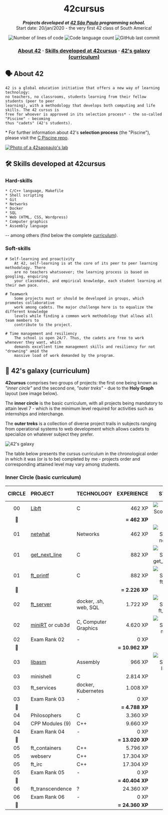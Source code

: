 <h1 align="center">
	42cursus
</h1>

<p align="center">
	<b><i>Projects developed at <a href="https://www.42sp.org.br/">42 São Paulo</a> programming school.</i></b><br>
	Start date: 20/jan/2020 - the very first 42 class of South America!
</p>

<p align="center">
	<img alt="Number of lines of code" src="https://img.shields.io/tokei/lines/github/jtcu/42cursus?color=blueviolet" />
	<img alt="Code language count" src="https://img.shields.io/github/languages/count/jtcu/42cursus?color=blue" />
	<img alt="GitHub last commit" src="https://img.shields.io/github/last-commit/jtcu/42cursus?color=brightgreen" />
</p>

<h3 align="center">
	<a href="#%EF%B8%8F-about-42">About 42</a>
	<span> · </span>
	<a href="#%EF%B8%8F-skills-developed-at-42cursus">Skills developed at 42cursus</a>
	<span> · </span>
	<a href="#-42s-galaxy-curriculum">42's galaxy (curriculum)</a>
</h3>

## 🗣️ About 42

	42 is a global education initiative that offers a new way of learning technology:
	no teachers, no classrooms, students learning from their fellow students (peer to peer
	learning), with a methodology that develops both computing and life skills. The 42 cursus is
	free for whoever is approved in its selection process* - the so-called "Piscine" - becoming
	thus "cadets" (42's students).

\* For further information about 42's **selection process** (the "Piscine"), please visit the [C Piscine repo](https://github.com/appinha/42sp-piscine).

[![Photo of a 42saopaulo's lab](42saopaulo.jpg)](https://www.42sp.org.br/)

## 🛠️ Skills developed at 42cursus

### Hard-skills

	* C/C++ language, Makefile
	* Shell scripting
	* Git
	* Networks
	* Docker
	* SQL
	* Web (HTML, CSS, Wordpress)
	* Computer graphics
	* Assembly language

-- among others (find below the complete [curriculum](#-42s-galaxy-curriculum)).

### Soft-skills

	# Self-learning and proactivity
		At 42, self-learning is at the core of its peer to peer learning methodology. There
		are no teachers whatsoever; the learning process is based on googling, enquiring
		your classmates, and empirical knowledge, each student learning at their own pace.

	# Teamwork
		Some projects must or should be developed in groups, which promotes collaborative
		work among cadets. The major challenge here is to equalize the different knowledge
		levels while finding a common work methodology that allows all team members to
		contribute to the project.

	# Time management and resiliency
		The school is open 24/7. Thus, the cadets are free to work whenever they want, which
		demands excellent time management skills and resiliency for not "drowning" amid the
		massive load of work demanded by the program.

## 🌌 42's galaxy (curriculum)

**42cursus** comprises two groups of projects: the first one being known as _"inner circle"_ and the second one, _"outer treks"_ - due to the **Holy Graph** layout (see image below).

The **inner circle** is the basic curriculum, with all projects being mandatory to attain level 7 - which is the minimum level required for activities such as internships and interchange.

The **outer treks** is a collection of diverse project trails in subjects ranging from operational systems to web development which allows cadets to specialize on whatever subject they prefer.

![42's galaxy](galaxy.png)

The table below presents the cursus curriculum in the chronological order in which it was (or is to be) completed by me - projects order and corresponding attained level may vary among students.

### Inner Circle (basic curriculum)

|CIRCLE	|PROJECT							|TECHNOLOGY				|EXPERIENCE		|STATUS						|ATTAINED LEVEL	|
|:-:	|:--								|:--					|--:			|:-:						|:--			|
|00		|[Libft](https://github.com/appinha/42cursus-00-Libft)|C						|462 XP			|![Project Score - Libft](https://badge42.herokuapp.com/api/project/apuchill/Libft)	|level 1 - 3%	|
|:dizzy:|									|						|**= 462 XP**	|							|				|
|01		|[netwhat](01-netwhat/)			|Networks				|462 XP			|![Project Score - netwhat](https://badge42.herokuapp.com/api/project/apuchill/netwhat)	|level 1 - 23%	|
|01		|[get_next_line](https://github.com/appinha/42cursus-01-get_next_line)|C						|882 XP			|![Project Score - get_next_line](https://badge42.herokuapp.com/api/project/apuchill/get_next_line)	|level 1 - 69%	|
|01		|[ft_printf](https://github.com/appinha/42cursus-01-ft_printf)|C						|882 XP			|![Project Score - ft_printf](https://badge42.herokuapp.com/api/project/apuchill/ft_printf)	|level 2 - 5%	|
|:dizzy:|									|						|**= 2.226 XP**	|							|				|
|02		|[ft_server](https://github.com/appinha/42cursus-02-ft_server)|docker, .sh, web, SQL	|1.722 XP		|![Project Score - ft_server](https://badge42.herokuapp.com/api/project/apuchill/ft_server)	|level 2 - 32%	|
|02		|[miniRT](https://github.com/appinha/42cursus-02-miniRT) or cub3d	|C, Computer Graphics	|4.620 XP		|![Project Score - miniRT](https://badge42.herokuapp.com/api/project/apuchill/miniRT)							|level 3 - 6%	|
|02		|Exam Rank 02						|-						|0 XP			|							|				|
|:dizzy:|									|						|**= 10.962 XP**|							|				|
|03		|[libasm](https://github.com/appinha/42cursus-03-libasm)								|Assembly				|966 XP			|![Project Score - libasm](https://badge42.herokuapp.com/api/project/apuchill/libasm)|level 3 - 27%	|
|03		|minishell							|C						|2.814 XP		|							|				|
|03		|ft_services						|docker, Kubernetes		|1.008 XP		|							|				|
|03		|Exam Rank 03						|-						|0 XP			|							|				|
|:dizzy:|									|						|**= 4.788 XP**	|							|				|
|04		|Philosophers						|C						|3.360 XP		|							|				|
|04		|CPP Modules (9)					|C++					|9.660 XP		|							|				|
|04		|Exam Rank 04						|-						|0 XP			|							|				|
|:dizzy:|									|						|**= 13.020 XP**|							|				|
|05		|ft_containers						|C++					|5.796 XP		|							|				|
|05		|webserv							|C++					|17.304 XP		|							|				|
|05		|ft_irc								|C++					|17.304 XP		|							|				|
|05		|Exam Rank 05						|-						|0 XP			|							|				|
|:dizzy:|									|						|**= 40.404 XP**|							|				|
|06		|ft_transcendence					|?						|24.360 XP		|							|				|
|06		|Exam Rank 06						|-						|0 XP			|							|				|
|:dizzy:|									|						|**= 24.360 XP**|							|				|